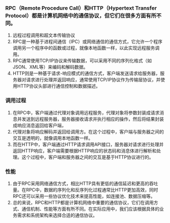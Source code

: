 ### RPC（Remote Procedure Call）和HTTP（Hypertext Transfer Protocol）都是计算机网络中的通信协议，但它们在很多方面有所不同。
1. 远程过程调用和超文本传输协议
2. RPC是一种基于进程间通信（IPC）或网络通信的通信方式，它允许一个程序调用另一个程序中的函数或过程，就像本地函数一样，以此实现远程服务调用。
3. RPC通常使用TCP/IP协议来传输数据，可以采用不同的序列化格式（如JSON、XML等）来编码和解码数据。
4. HTTP则是一种基于请求-响应模式的通信方式，客户端发送请求给服务器，服务器对请求进行处理并返回响应，通常使用TCP/IP协议作为传输层协议，并使用HTTP协议头部进行通信控制和数据描述。

### 调用过程
1. 在RPC中，客户端通过代理对象调用远程服务，代理对象将参数封装成请求消息并发送到远程服务器，服务器接收请求并执行相应的操作，然后将结果封装成响应消息返回给客户端，
2. 代理对象将响应解码并返回给调用方。在这个过程中，客户端与服务器之间的交互是透明的，就像调用本地函数一样。
3. 而在HTTP中，客户端通过HTTP请求调用API接口，服务器对请求进行处理并返回HTTP响应，客户端需要根据HTTP响应的状态码和消息体进行解析和处理。这个过程中，客户端和服务器之间的交互是基于HTTP协议进行的。

### 性能
1. 由于RPC采用网络通信方式，相比HTTP具有更低的通信延迟和更高的吞吐量。在RPC中，数据的序列化和反序列化过程通常比HTTP更加高效，同时RPC还可以采用一些协议优化技术来提高性能，如连接池、数据压缩等。
2. 总的来说，RPC和HTTP都是计算机网络中重要的通信协议，它们在调用方式、通信机制、性能等方面有所不同。在实际应用中，我们应该根据具体的业务需求和系统架构来选择合适的通信协议。

